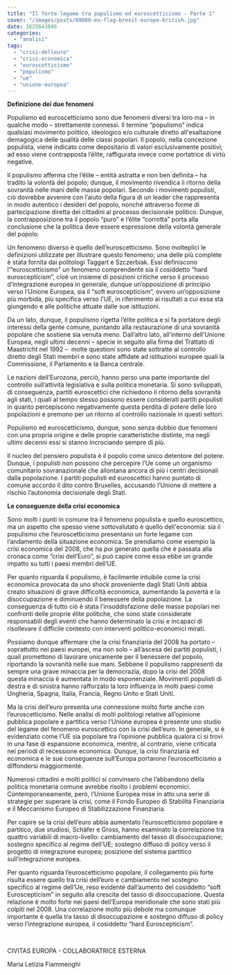 ```yaml
---
title: "Il forte legame tra populismo ed euroscetticismo - Parte 1"
cover: "/images/posts/69088-eu-flag-brexit-europe-british.jpg"
date: 1625643846
categories: 
  - "analisi"
tags: 
  - "crisi-delleuro"
  - "crisi-economica"
  - "euroscetticismo"
  - "populismo"
  - "ue"
  - "unione-europea"
---
```


**Definizione dei due fenomeni**

Populismo ed euroscetticismo sono due fenomeni diversi tra loro ma – in qualche modo – strettamente connessi. Il termine “populismo” indica qualsiasi movimento politico, ideologico e/o culturale diretto all'esaltazione demagogica delle qualità delle classi popolari. Il popolo, nella concezione populista, viene indicato come depositario di valori esclusivamente positivi; ad esso viene contrapposta l’élite, raffigurata invece come portatrice di virtù negative.

Il populismo afferma che l’élite – entità astratta e non ben definita – ha tradito la volontà del popolo; dunque, il movimento rivendica il ritorno della sovranità nelle mani delle masse popolari. Secondo i movimenti populisti, ciò dovrebbe avvenire con l’aiuto della figura di un leader che rappresenta in modo autentico i desideri del popolo, nonché attraverso forme di partecipazione diretta dei cittadini al processo decisionale politico. Dunque, la contrapposizione tra il popolo “puro” e l’élite “corrotta” porta alla conclusione che la politica deve essere espressione della volontà generale del popolo.

Un fenomeno diverso è quello dell’euroscetticismo. Sono molteplici le definizioni utilizzate per illustrare questo fenomeno; una delle più complete è stata fornita dai politologi Taggart e Szczerbiak. Essi definiscono l’”euroscetticismo” un fenomeno comprendente sia il cosiddetto “hard euroscepticism”, cioè un insieme di posizioni critiche verso il processo d’integrazione europea in generale, dunque un’opposizione di principio verso l’Unione Europea, sia il “soft euroscepticism”, ovvero un’opposizione più morbida, più specifica verso l’UE, in riferimento ai risultati a cui essa sta giungendo e alle politiche attuate dalle sue istituzioni.

Da un lato, dunque, il populismo rigetta l’élite politica e si fa portatore degli interessi della gente comune, puntando alla restaurazione di una sovranità popolare che sostiene sia venuta meno. Dall’altro lato, all’interno dell’Unione Europea, negli ultimi decenni – specie in seguito alla firma del Trattato di Maastricht nel 1992 –  molte questioni sono state sottratte al controllo diretto degli Stati membri e sono state affidate ad istituzioni europee quali la Commissione, il Parlamento e la Banca centrale.

Le nazioni dell’Eurozona, perciò, hanno perso una parte importante del controllo sull’attività legislativa e sulla politica monetaria. Si sono sviluppati, di conseguenza, partiti euroscettici che richiedono il ritorno della sovranità agli stati, i quali al tempo stesso possono essere considerati partiti populisti in quanto percepiscono negativamente questa perdita di potere delle loro popolazioni e premono per un ritorno al controllo nazionale in questi settori.

Populismo ed euroscetticismo, dunque, sono senza dubbio due fenomeni con una propria origine e delle proprie caratteristiche distinte, ma negli ultimi decenni essi si stanno incrociando sempre di più.

Il nucleo del pensiero populista è il popolo come unico detentore del potere. Dunque, i populisti non possono che percepire l’Ue come un organismo comunitario sovranazionale che allontana ancora di più i centri decisionali dalla popolazione. I partiti populisti ed euroscettici hanno puntato di comune accordo il dito contro Bruxelles, accusando l’Unione di mettere a rischio l’autonomia decisionale degli Stati.

**Le conseguenze della crisi economica**

Sono molti i punti in comune tra il fenomeno populista e quello euroscettico, ma un aspetto che spesso viene sottovalutato è quello dell'economia: sia il populismo che l’euroscetticismo presentano un forte legame con l’andamento della situazione economica. Se prendiamo come esempio la crisi economica del 2008, che ha poi generato quella che è passata alla cronaca come “crisi dell’Euro”, si può capire come essa ebbe un grande impatto su tutti i paesi membri dell’UE.

Per quanto riguarda il populismo, è facilmente intuibile come la crisi economica provocata da uno shock proveniente dagli Stati Uniti abbia creato situazioni di grave difficoltà economica, aumentando la povertà e la disoccupazione e diminuendo il benessere della popolazione. La conseguenza di tutto ciò è stata l’insoddisfazione delle masse popolari nei confronti delle proprie élite politiche, che sono state considerate responsabili degli eventi che hanno determinato la crisi e incapaci di risollevare il difficile contesto con interventi politico-economici mirati.

Possiamo dunque affermare che la crisi finanziaria del 2008 ha portato – soprattutto nei paesi europei, ma non solo – all’ascesa dei partiti populisti, i quali promettono di lavorare unicamente per il benessere del popolo, riportando la sovranità nelle sue mani. Sebbene il populismo rappresenti da sempre una grave minaccia per la democrazia, dopo la crisi del 2008 questa minaccia è aumentata in modo esponenziale. Movimenti populisti di destra e di sinistra hanno rafforzato la loro influenza in molti paesi come Ungheria, Spagna, Italia, Francia, Regno Unito e Stati Uniti.

Ma la crisi dell’euro presenta una connessione molto forte anche con l’euroscetticismo. Nelle analisi di molti politologi relative all’opinione pubblica popolare e partitica verso l’Unione europea è presente uno studio del legame del fenomeno euroscettico con la crisi dell’euro. In generale, si è evidenziato come l’UE sia popolare tra l’opinione pubblica qualora ci si trovi in una fase di espansione economica, mentre, al contrario, viene criticata nei periodi di recessione economica. Dunque, la crisi finanziaria ed economica e le sue conseguenze sull’Europa portarono l’euroscetticismo a diffondersi maggiormente.

Numerosi cittadini e molti politici si convinsero che l’abbandono della politica monetaria comune avrebbe risolto i problemi economici. Contemporaneamente, però, l’Unione Europea mise in atto una serie di strategie per superare la crisi, come il Fondo Europeo di Stabilità Finanziaria e il Meccanismo Europeo di Stabilizzazione Finanziaria.

Per capire se la crisi dell’euro abbia aumentato l’euroscetticismo popolare e partitico, due studiosi, Schäfer e Gross, hanno esaminato la correlazione tra quattro variabili di macro-livello: cambiamento del tasso di disoccupazione; sostegno specifico al regime dell’UE; sostegno diffuso di policy verso il progetto di integrazione europea; posizione del sistema partitico sull’integrazione europea.

Per quanto riguarda l’euroscetticismo popolare, il collegamento più forte risulta essere quello tra crisi dell’euro e cambiamento nel sostegno specifico al regime dell’Ue, reso evidente dall’aumento del cosiddetto “soft Euroscepticism” in seguito alla crescita del tasso di disoccupazione. Questa relazione è molto forte nei paesi dell’Europa meridionale che sono stati più colpiti nel 2008. Una correlazione molto più debole ma comunque importante è quella tra tasso di disoccupazione e sostegno diffuso di policy verso l’integrazione europea, il cosiddetto “hard Euroscepticism”.

 

CIVITAS EUROPA - COLLABORATRICE ESTERNA

Maria Letizia Fiammenghi
